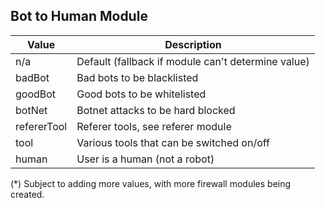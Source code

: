 ## Bot to Human Module

Value | Description
---|---
n/a | Default (fallback if module can't determine value)
badBot | Bad bots to be blacklisted
goodBot | Good bots to be whitelisted
botNet | Botnet attacks to be hard blocked
refererTool | Referer tools, see referer module
tool | Various tools that can be switched on/off
human | User is a human (not a robot)

(*) Subject to adding more values, with more firewall modules being created.
